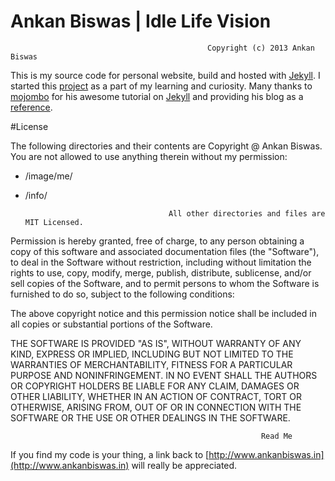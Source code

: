 Ankan Biswas | Idle Life Vision
===============================
                                                Copyright (c) 2013 Ankan Biswas

This is my source code for personal website, build and hosted with [Jekyll](http://jekyllrb.com/).
I started this [project](http://www.ankanbiswas.in) as a part of my learning and curiosity.
Many thanks to [mojombo](https://github.com/mojombo) for his awesome tutorial on [Jekyll](http://jekyllrb.com/)
and providing his blog as a [reference](http://tom.preston-werner.com/).



#License

The following directories and their contents are Copyright @ Ankan Biswas.
You are not allowed to use anything therein without my permission:


* /image/me/
* /info/



                                      All other directories and files are MIT Licensed.

Permission is hereby granted, free of charge, to any person obtaining a copy of
this software and associated documentation files (the "Software"), to deal in
the Software without restriction, including without limitation the rights to
use, copy, modify, merge, publish, distribute, sublicense, and/or sell copies of
the Software, and to permit persons to whom the Software is furnished to do so,
subject to the following conditions:

The above copyright notice and this permission notice shall be included in all
copies or substantial portions of the Software.

THE SOFTWARE IS PROVIDED "AS IS", WITHOUT WARRANTY OF ANY KIND, EXPRESS OR
IMPLIED, INCLUDING BUT NOT LIMITED TO THE WARRANTIES OF MERCHANTABILITY, FITNESS
FOR A PARTICULAR PURPOSE AND NONINFRINGEMENT. IN NO EVENT SHALL THE AUTHORS OR
COPYRIGHT HOLDERS BE LIABLE FOR ANY CLAIM, DAMAGES OR OTHER LIABILITY, WHETHER
IN AN ACTION OF CONTRACT, TORT OR OTHERWISE, ARISING FROM, OUT OF OR IN
CONNECTION WITH THE SOFTWARE OR THE USE OR OTHER DEALINGS IN THE SOFTWARE.


                                                            Read Me

If you find my code is your thing, a link back to [http://www.ankanbiswas.in](http://www.ankanbiswas.in) will really be appreciated.



